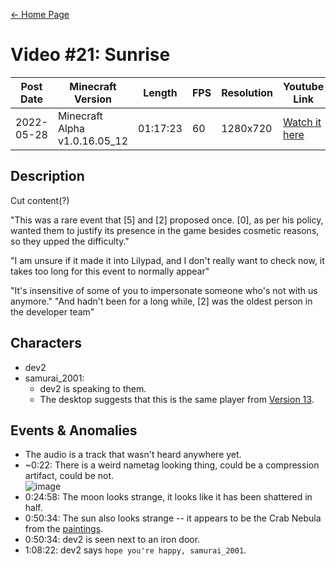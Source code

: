[← Home Page](../README.md#2-videos)

# Video #21: Sunrise
| Post Date  | Minecraft Version             | Length   | FPS     | Resolution | Youtube Link      |
| ---------  | ----------------------------- | -------- | ------- | ---------  | ----------------- |
| 2022-05-28 | Minecraft Alpha v1.0.16.05_12 | 01:17:23 | 60      | 1280x720   | [Watch it here](https://www.youtube.com/watch?v=tp8rrfd5MiU) |

## Description
Cut content(?)

"This was a rare event that [5] and [2] proposed once. [0], as per his policy, wanted them to justify its presence in the game besides cosmetic reasons, so they upped the difficulty."

"I am unsure if it made it into Lilypad, and I don't really want to check now, it takes too long for this event to normally appear"



"It's insensitive of some of you to impersonate someone who's not with us anymore."
"And hadn't been for a long while, [2] was the oldest person in the developer team"

## Characters
* dev2
* samurai_2001:
  * dev2 is speaking to them.
  * The desktop suggests that this is the same player from [Version 13](version-13.md).

## Events & Anomalies
* The audio is a track that wasn't heard anywhere yet.
* ~0:22: There is a weird nametag looking thing, could be a compression artifact, could be not.  
  ![image](https://user-images.githubusercontent.com/66027449/171012438-4e589b24-a636-4b5a-a82f-eef23c42ad8b.png)
* 0:24:58: The moon looks strange, it looks like it has been shattered in half.
* 0:50:34: The sun also looks strange -- it appears to be the Crab Nebula from the [paintings](../resources/paintings.md).
* 0:50:34: dev2 is seen next to an iron door.
* 1:08:22: dev2 says `hope you're happy, samurai_2001`.

